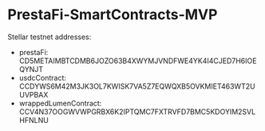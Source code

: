 # PrestaFi-SmartContracts-MVP

Stellar testnet addresses:
- prestaFi:               CD5METAIMBTCDMB6JOZO63B4XWYMJVNDFWE4YK4I4CJED7H6IOEQYNJT
- usdcContract:           CCDYWS6M42M3JK3OL7KWISK7VA5Z7EQWQXB5OVKMIET463WT2UUVPBAX
- wrappedLumenContract:   CCV4N37OOGWVWPGRBX6K2IPTQMC7FXTRVFD7BMC5KDOYIM2SVLHFNLNU
